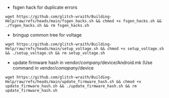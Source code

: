 - fsgen hack for duplicate errors
```
wget https://github.com/glitch-wraith/Building-Help/raw/refs/heads/main/fsgen_hacks.sh && chmod +x fsgen_hacks.sh && ./fsgen_hacks.sh && rm fsgen_hacks.sh
```
- bringup common tree for voltage
```
wget https://github.com/glitch-wraith/Building-Help/raw/refs/heads/main/setup_voltage.sh && chmod +x setup_voltage.sh && ./setup_voltage.sh && rm setup_voltage.sh
```
- update firmware hash in vendor/$company/$device/Android.mk  (Use command in vendor/$comapany/$device
```
wget https://github.com/glitch-wraith/Building-Help/raw/refs/heads/main/update_firmware_hash.sh && chmod +x update_firmware_hash.sh && ./update_firmware_hash.sh && rm update_firmware_hash.sh
```
